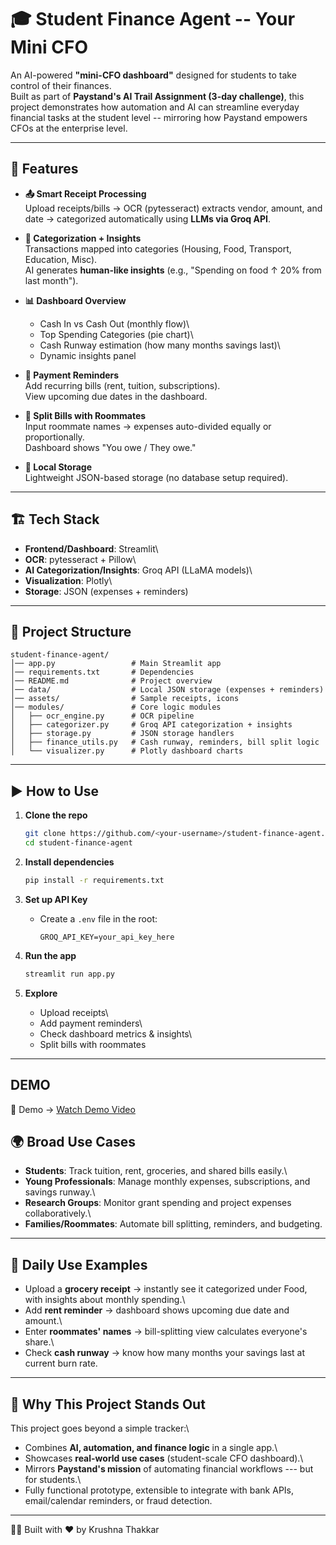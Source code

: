 # 🎓 Student Finance Agent -- Your Mini CFO

An AI-powered **"mini-CFO dashboard"** designed for students to take
control of their finances.\
Built as part of **Paystand's AI Trail Assignment (3-day challenge)**,
this project demonstrates how automation and AI can streamline everyday
financial tasks at the student level -- mirroring how Paystand empowers
CFOs at the enterprise level.

------------------------------------------------------------------------

## 🚀 Features

-   **📤 Smart Receipt Processing**\
    Upload receipts/bills → OCR (pytesseract) extracts vendor, amount,
    and date → categorized automatically using **LLMs via Groq API**.

-   **📂 Categorization + Insights**\
    Transactions mapped into categories (Housing, Food, Transport,
    Education, Misc).\
    AI generates **human-like insights** (e.g., "Spending on food ↑ 20%
    from last month").

-   **📊 Dashboard Overview**

    -   Cash In vs Cash Out (monthly flow)\
    -   Top Spending Categories (pie chart)\
    -   Cash Runway estimation (how many months savings last)\
    -   Dynamic insights panel

-   **📅 Payment Reminders**\
    Add recurring bills (rent, tuition, subscriptions).\
    View upcoming due dates in the dashboard.

-   **👥 Split Bills with Roommates**\
    Input roommate names → expenses auto-divided equally or
    proportionally.\
    Dashboard shows "You owe / They owe."

-   **💾 Local Storage**\
    Lightweight JSON-based storage (no database setup required).

------------------------------------------------------------------------

## 🏗️ Tech Stack

-   **Frontend/Dashboard**: Streamlit\
-   **OCR**: pytesseract + Pillow\
-   **AI Categorization/Insights**: Groq API (LLaMA models)\
-   **Visualization**: Plotly\
-   **Storage**: JSON (expenses + reminders)

------------------------------------------------------------------------

## 📂 Project Structure

    student-finance-agent/
    │── app.py                 # Main Streamlit app
    │── requirements.txt       # Dependencies
    │── README.md              # Project overview
    │── data/                  # Local JSON storage (expenses + reminders)
    │── assets/                # Sample receipts, icons
    │── modules/               # Core logic modules
    │   ├── ocr_engine.py      # OCR pipeline
    │   ├── categorizer.py     # Groq API categorization + insights
    │   ├── storage.py         # JSON storage handlers
    │   ├── finance_utils.py   # Cash runway, reminders, bill split logic
    │   └── visualizer.py      # Plotly dashboard charts

------------------------------------------------------------------------

## ▶️ How to Use

1.  **Clone the repo**

    ``` bash
    git clone https://github.com/<your-username>/student-finance-agent.git
    cd student-finance-agent
    ```

2.  **Install dependencies**

    ``` bash
    pip install -r requirements.txt
    ```

3.  **Set up API Key**

    -   Create a `.env` file in the root:

        ``` env
        GROQ_API_KEY=your_api_key_here
        ```

4.  **Run the app**

    ``` bash
    streamlit run app.py
    ```

5.  **Explore**

    -   Upload receipts\
    -   Add payment reminders\
    -   Check dashboard metrics & insights\
    -   Split bills with roommates

------------------------------------------------------------------------

## DEMO
🎥 Demo → [Watch Demo Video]([https://drive.google.com/file/d/1A9h-YypFQQ0RZXPYxjwi_QpIGAUV0myn/view?usp=sharing](https://drive.google.com/file/d/19YMI-heNxQAKnC74Y6JB9YoWp75FW-cI/view))

## 🌍 Broad Use Cases

-   **Students**: Track tuition, rent, groceries, and shared bills
    easily.\
-   **Young Professionals**: Manage monthly expenses, subscriptions, and
    savings runway.\
-   **Research Groups**: Monitor grant spending and project expenses
    collaboratively.\
-   **Families/Roommates**: Automate bill splitting, reminders, and
    budgeting.

------------------------------------------------------------------------

## 📅 Daily Use Examples

-   Upload a **grocery receipt** → instantly see it categorized under
    Food, with insights about monthly spending.\
-   Add **rent reminder** → dashboard shows upcoming due date and
    amount.\
-   Enter **roommates' names** → bill-splitting view calculates
    everyone's share.\
-   Check **cash runway** → know how many months your savings last at
    current burn rate.

------------------------------------------------------------------------

## 🎯 Why This Project Stands Out

This project goes beyond a simple tracker:\
- Combines **AI, automation, and finance logic** in a single app.\
- Showcases **real-world use cases** (student-scale CFO dashboard).\
- Mirrors **Paystand's mission** of automating financial workflows ---
but for students.\
- Fully functional prototype, extensible to integrate with bank APIs,
email/calendar reminders, or fraud detection.

------------------------------------------------------------------------

👨‍💻 Built with ❤️ by Krushna Thakkar
